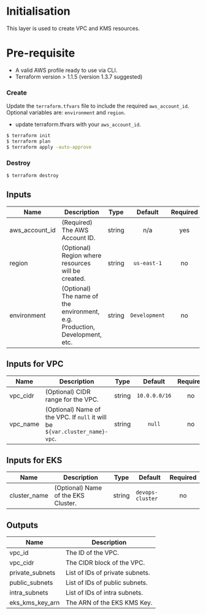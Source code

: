 # Initialisation

This layer is used to create VPC and KMS resources.

# Pre-requisite

- A valid AWS profile ready to use via CLI.
- Terraform version > 1.1.5 (version 1.3.7 suggested)

### Create

Update the `terraform.tfvars` file to include the required `aws_account_id`. Optional variables are: `environment` and `region`.

- update terraform.tfvars with your `aws_account_id`.

```bash
$ terraform init
$ terraform plan
$ terraform apply -auto-approve
```

### Destroy

```bash
$ terraform destroy
```

## Inputs

| Name | Description | Type | Default | Required |
|------|-------------|:----:|:-----:|:-----:|
| aws\_account\_id | (Required) The AWS Account ID. | string | n/a | yes |
| region | (Optional) Region where resources will be created. | string | `us-east-1` | no |
| environment | (Optional) The name of the environment, e.g. Production, Development, etc. | string | `Development` | no |

## Inputs for VPC

| Name | Description | Type | Default | Required |
|------|-------------|:----:|:-----:|:-----:|
| vpc\_cidr | (Optional) CIDR range for the VPC. | string | `10.0.0.0/16` | no |
| vpc\_name | (Optional) Name of the VPC. If `null` it will be `${var.cluster_name}-vpc`. | string | `null` | no |

## Inputs for EKS

| Name | Description | Type | Default | Required |
|------|-------------|------|---------|:--------:|
| cluster\_name | (Optional) Name of the EKS Cluster. | string | `devops-cluster` | no |

## Outputs

| Name | Description |
|------|-------------|
| vpc\_id | The ID of the VPC. |
| vpc_cidr | The CIDR block of the VPC. |
| private\_subnets | List of IDs of private subnets. |
| public\_subnets | List of IDs of public subnets. |
| intra\_subnets | List of IDs of intra subnets. |
| eks\_kms\_key\_arn | The ARN of the EKS KMS Key. |
